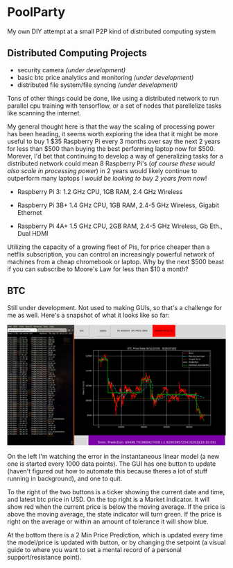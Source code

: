 # PoolParty
My own DIY attempt at a small P2P kind of distributed computing system

## Distributed Computing Projects
* security camera  *(under development)*
* basic btc price analytics and monitoring *(under development)*
* distributed file system/file syncing *(under development)*

Tons of other things could be done, like using a distributed
network to run parallel cpu training with tensorflow, or a
set of nodes that parellelize tasks like scanning the internet.

My general thought here is that the way the scaling of processing
power has been heading, it seems worth exploring the idea that 
it might be more useful to buy 1 $35 Raspberry Pi every 3 months
over say the next 2 years for less than $500 than buying the best
performing laptop now for $500. Morever, I'd bet that continuing to
develop a way of generalizing tasks for a distributed network could
mean 8 Raspberry Pi's (*of course these would also scale in processing
power*) in 2 years would likely continue to outperform many laptops I 
*would be looking to buy 2 years from now*! 

* Raspberry Pi 3: 1.2 GHz CPU, 1GB RAM, 2.4 GHz Wireless

* Raspberry Pi 3B+ 1.4 GHz CPU, 1GB RAM, 2.4-5 GHz Wireless, Gigabit Ethernet   

* Raspberry Pi 4A+ 1.5 GHz CPU, 2GB RAM, 2.4-5 GHz Wireless, Gb Eth., Dual HDMI 

Utilizing the capacity of a growing fleet of Pis, for price cheaper than a 
netflix subscription, you can control an increasingly powerful network of 
machines from a cheap chromebook or laptop. Why by the next $500 beast if 
you can subscribe to Moore's Law for less than $10 a month?  

## BTC 
Still under development. Not used to making GUIs, so that's a challenge for me 
as well. Here's a snapshot of what it looks like so far: 

![btc_tracker_gui](https://raw.githubusercontent.com/scott-robbins/PoolParty/master/code/btc_ex.png)

On the left I'm watching the error in the instantaneous linear model (a new one is
started every 1000 data points). The GUI has one button to update (haven't figured out 
how to automate this because theres a lot of stuff running in background), and one to quit. 

To the right of the two buttons is a ticker showing the current date and time, and latest
btc price in USD. On the top right is a Market indicator. It will show red when the current 
price is below the moving average. If the price is above the moving average, the state 
indicator will turn green. If the price is right on the average or within an amount of tolerance
it will show blue. 

At the bottom there is a 2 Min Price Prediction, which is updated every time the model/price is 
updated with button, or by changing the setpoint (a visual guide to where you want to set a mental
record of a personal support/resistance point). 

